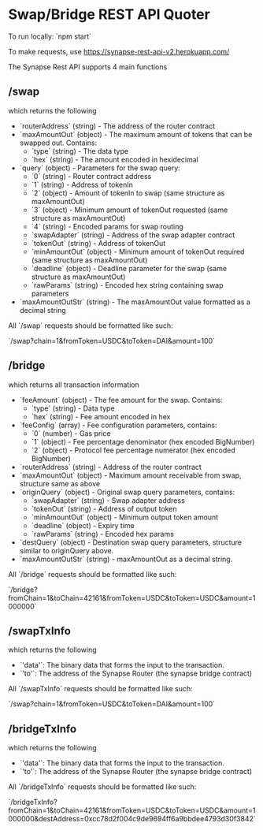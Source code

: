 # Swap/Bridge REST API Quoter

To run locally:
\`npm start\`

To make requests, use https://synapse-rest-api-v2.herokuapp.com/

The Synapse Rest API supports 4 main functions

## /swap

which returns the following

- \`routerAddress\` (string) - The address of the router contract
- \`maxAmountOut\` (object) - The maximum amount of tokens that can be swapped out. Contains:
  - \`type\` (string) - The data type
  - \`hex\` (string) - The amount encoded in hexidecimal
- \`query\` (object) - Parameters for the swap query:
  - \`0\` (string) - Router contract address
  - \`1\` (string) - Address of tokenIn
  - \`2\` (object) - Amount of tokenIn to swap (same structure as maxAmountOut)
  - \`3\` (object) - Minimum amount of tokenOut requested (same structure as maxAmountOut)
  - \`4\` (string) - Encoded params for swap routing
  - \`swapAdapter\` (string) - Address of the swap adapter contract
  - \`tokenOut\` (string) - Address of tokenOut
  - \`minAmountOut\` (object) - Minimum amount of tokenOut required (same structure as maxAmountOut)
  - \`deadline\` (object) - Deadline parameter for the swap (same structure as maxAmountOut)
  - \`rawParams\` (string) - Encoded hex string containing swap parameters
- \`maxAmountOutStr\` (string) - The maxAmountOut value formatted as a decimal string

All \`/swap\` requests should be formatted like such:

\`/swap?chain=1&fromToken=USDC&toToken=DAI&amount=100\`

## /bridge

which returns all transaction information

- \`feeAmount\` (object) - The fee amount for the swap. Contains:
  - \`type\` (string) - Data type
  - \`hex\` (string) - Fee amount encoded in hex
- \`feeConfig\` (array) - Fee configuration parameters, contains:
  - \`0\` (number) - Gas price
  - \`1\` (object) - Fee percentage denominator (hex encoded BigNumber)
  - \`2\` (object) - Protocol fee percentage numerator (hex encoded BigNumber)
- \`routerAddress\` (string) - Address of the router contract
- \`maxAmountOut\` (object) - Maximum amount receivable from swap, structure same as above
- \`originQuery\` (object) - Original swap query parameters, contains:
  - \`swapAdapter\` (string) - Swap adapter address
  - \`tokenOut\` (string) - Address of output token
  - \`minAmountOut\` (object) - Minimum output token amount
  - \`deadline\` (object) - Expiry time
  - \`rawParams\` (string) - Encoded hex params
- \`destQuery\` (object) - Destination swap query parameters, structure similar to originQuery above.
- \`maxAmountOutStr\` (string) - maxAmountOut as a decimal string.

All \`/bridge\` requests should be formatted like such:

\`/bridge?fromChain=1&toChain=42161&fromToken=USDC&toToken=USDC&amount=1000000\`

## /swapTxInfo

which returns the following

- \`'data'\`: The binary data that forms the input to the transaction.
- \`'to'\`: The address of the Synapse Router (the synapse bridge contract)

All \`/swapTxInfo\` requests should be formatted like such:

\`/swap?chain=1&fromToken=USDC&toToken=DAI&amount=100\`

## /bridgeTxInfo

which returns the following

- \`'data'\`: The binary data that forms the input to the transaction.
- \`'to'\`: The address of the Synapse Router (the synapse bridge contract)

All \`/bridgeTxInfo\` requests should be formatted like such:

\`/bridgeTxInfo?fromChain=1&toChain=42161&fromToken=USDC&toToken=USDC&amount=1000000&destAddress=0xcc78d2f004c9de9694ff6a9bbdee4793d30f3842\`
